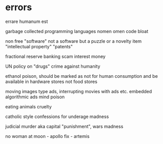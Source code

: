 # errors
errare humanum est

garbage collected programming languages
  nomen omen code bloat

non free "software"
  not a software but a puzzle or a novelty item
  "intellectual property"
  "patents"


fractional reserve banking
  scam
interest
money

UN policy on "drugs"
  crime against humanity

ethanol
  poison, should be marked as not for human consumption and be available in hardware stores not food stores

moving images type ads, interrupting movies with ads etc.
embedded algorithmic ads
  mind poison

eating animals
  cruelty

catholic style confessions for underage
  madness

judicial murder aka capital "punishment", wars
  madness

no woman at moon - apollo
  fix - artemis
